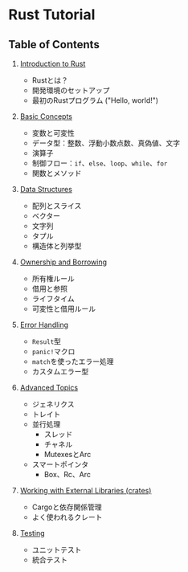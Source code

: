 # Rust Tutorial

## Table of Contents

1. [Introduction to Rust](#introduction-to-rust)
    * Rustとは？
    * 開発環境のセットアップ
    * 最初のRustプログラム ("Hello, world!")

2. [Basic Concepts](#basic-concepts)
    * 変数と可変性
    * データ型：整数、浮動小数点数、真偽値、文字
    * 演算子
    * 制御フロー：`if`、`else`、`loop`、`while`、`for`
    * 関数とメソッド

3. [Data Structures](#data-structures)
    * 配列とスライス
    * ベクター
    * 文字列
    * タプル
    * 構造体と列挙型

4. [Ownership and Borrowing](#ownership-and-borrowing)
    * 所有権ルール
    * 借用と参照
    * ライフタイム
    * 可変性と借用ルール

5. [Error Handling](#error-handling)
    * `Result`型
    * `panic!`マクロ
    * `match`を使ったエラー処理
    * カスタムエラー型

6. [Advanced Topics](#advanced-topics)
    * ジェネリクス
    * トレイト
    * 並行処理
        * スレッド
        * チャネル
        * MutexesとArc
    * スマートポインタ
        * Box、Rc、Arc

7. [Working with External Libraries (crates)](#working-with-external-libraries)
    * Cargoと依存関係管理
    * よく使われるクレート

8. [Testing](#testing)    
    * ユニットテスト
    * 統合テスト
